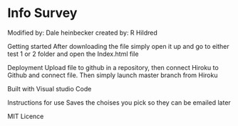 # Info Survey

Modified by: Dale heinbecker 
created by: R Hildred 

Getting started
After downloading the file simply open it up and go to either test 1 or 2 folder and open the Index.html file

Deployment
Upload file to github in a repository, then connect Hiroku to Github and connect file. Then simply launch master branch from Hiroku

Built with Visual studio Code

Instructions for use
Saves the choises you pick so they can be emailed later

MIT Licence

